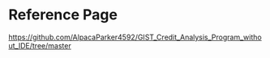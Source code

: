 # Reference Page
https://github.com/AlpacaParker4592/GIST_Credit_Analysis_Program_without_IDE/tree/master
